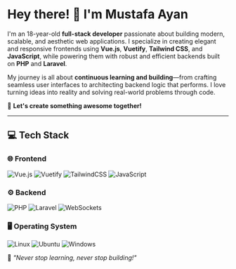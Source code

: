 # Hey there! 👋 I'm Mustafa Ayan

I'm an 18-year-old **full-stack developer** passionate about building modern, scalable, and aesthetic web applications. I specialize in creating elegant and responsive frontends using **Vue.js**, **Vuetify**, **Tailwind CSS**, and **JavaScript**, while powering them with robust and efficient backends built on **PHP** and **Laravel**.

My journey is all about **continuous learning and building**—from crafting seamless user interfaces to architecting backend logic that performs. I love turning ideas into reality and solving real-world problems through code.

🚀 **Let's create something awesome together!**

---

## 💻 Tech Stack

### 🌐 Frontend

![Vue.js](https://img.shields.io/badge/vue.js-%2335495e.svg?style=for-the-badge\&logo=vuedotjs\&logoColor=%234FC08D)
![Vuetify](https://img.shields.io/badge/Vuetify-1867C0?style=for-the-badge\&logo=vuetify\&logoColor=white)
![TailwindCSS](https://img.shields.io/badge/tailwindcss-%2338B2AC.svg?style=for-the-badge\&logo=tailwind-css\&logoColor=white)
![JavaScript](https://img.shields.io/badge/javascript-%23323330.svg?style=for-the-badge\&logo=javascript\&logoColor=%23F7DF1E)

### ⚙️ Backend

![PHP](https://img.shields.io/badge/php-%23777BB4.svg?style=for-the-badge\&logo=php\&logoColor=white)
![Laravel](https://img.shields.io/badge/laravel-%23FF2D20.svg?style=for-the-badge\&logo=laravel\&logoColor=white)
![WebSockets](https://img.shields.io/badge/WebSockets-010101?style=for-the-badge\&logo=socket.io\&logoColor=white)

### 🖥 Operating System

![Linux](https://img.shields.io/badge/Linux-FCC624?style=for-the-badge\&logo=linux\&logoColor=black)
![Ubuntu](https://img.shields.io/badge/Ubuntu-E95420?style=for-the-badge\&logo=ubuntu\&logoColor=white)
![Windows](https://img.shields.io/badge/Windows-0078D6?style=for-the-badge\&logo=windows\&logoColor=white)

🚀 *"Never stop learning, never stop building!"*

